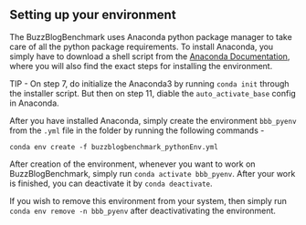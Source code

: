 ## Setting up your environment

The BuzzBlogBenchmark uses Anaconda python package manager to take care of all the python package requirements. To install Anaconda, you simply have to download a shell script from the [Anaconda Documentation](https://docs.anaconda.com/anaconda/install/linux/), where you will also find the exact steps for installing the environment.

TIP - On step 7, do initialize the Anaconda3 by running `conda init` through the installer script. But then on step 11, diable the `auto_activate_base` config in Anaconda.

After you have installed Anaconda, simply create the environment `bbb_pyenv` from the `.yml` file in the folder by running the following commands -
```
conda env create -f buzzblogbenchmark_pythonEnv.yml
```

After creation of the environment, whenever you want to work on BuzzBlogBenchmark, simply run `conda activate bbb_pyenv`. After your work is finished, you can deactivate it by `conda deactivate`.

If you wish to remove this environment from your system, then simply run `conda env remove -n bbb_pyenv` after deactivativating the environment.
